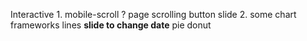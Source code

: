 Interactive
    1. mobile-scroll ?
        page scrolling
        button slide
    2. some chart frameworks
        lines
            <b>slide to change date</b>
        pie
        donut
    